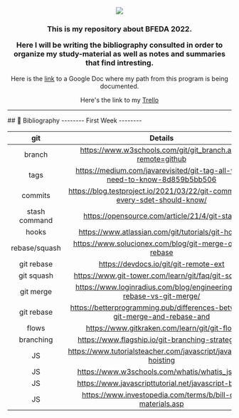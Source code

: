 
<p align="center">
  <img src="https://readme-typing-svg.herokuapp.com?size=21&color=F51FF7&center=true&vCenter=true&width=380&lines=BFEDA+2ND+Edition;+Introductory+Program">
</p>
<h3 align="center"> This is my repository about BFEDA 2022.

Here I will be writing the bibliography consulted in order to organize my study-material as well as notes and summaries that find intresting.</h3>


<p align="center">Here is the <a href="https://docs.google.com/document/d/1nUqjcjDX7g3l4z8clyVqV8cDwQ7O2Klgc6dyDSv806M/edit?usp=sharing" target="_blank">link</a> to a Google Doc where my path from this program is being documented.</p>
<p align="center">Here's the link to my <a href="https://trello.com/b/8vJOme67/bfeda-gisell-bustamante">Trello</a></p>

<hr>
## 🔧 Bibliography                  --------    First   Week    --------

|     git      |                                   Details                                   |  
| :----------: | :-------------------------------------------------------------------------: | 
|     branch   |            https://www.w3schools.com/git/git_branch.asp?remote=github       |
|      tags    | https://medium.com/javarevisited/git-tag-all-you-need-to-know-8d859b5bb506  | 
|     commits  | https://blog.testproject.io/2021/03/22/git-commands-every-sdet-should-know/ |  
| stash command|                https://opensource.com/article/21/4/git-stash                | 
|     hooks    |              https://www.atlassian.com/git/tutorials/git-hooks              | 
| rebase/squash|           https://www.solucionex.com/blog/git-merge-o-git-rebase            |
|  git rebase  |                     https://devdocs.io/git/git-remote-ext                   |
|  git squash  |                 https://www.git-tower.com/learn/git/faq/git-squash          |
|   git merge  |   https://www.loginradius.com/blog/engineering/git-rebase-vs-git-merge/     |
|  git rebase  | https://betterprogramming.pub/differences-between-git-merge-and-rebase-and  |
|     flows    |                 https://www.gitkraken.com/learn/git/git-flow                |
|   branching  |            https://www.flagship.io/git-branching-strategies/                |
|      JS      |      https://www.tutorialsteacher.com/javascript/javascript-hoisting        |
|      JS      |                  https://www.w3schools.com/whatis/whatis_js.asp             |
|      JS      |                https://www.javascripttutorial.net/javascript-bom/           | 
|      JS      |               https://www.investopedia.com/terms/b/bill-of-materials.asp    |
